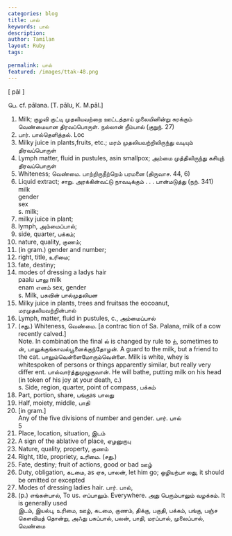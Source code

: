 ```yaml
---
categories: blog
title: பால்
keywords: பால்
description: 
author: Tamilan
layout: Ruby
tags: 
 
permalink: பால்
featured: /images/ttak-48.png
---
```

  
[ pāl ]  
  
பெ. cf. pālana. [T. pālu, K. M.pāl.]  
1. Milk; குழவி குட்டி முதலியவற்றை ஊட்டத்தாய் முலையினின்று சுரக்கும் வெண்மையான திரவப்பொருள். நல்லான் றீம்பால் (குறுந். 27)  
2. பார். பால்தெளித்தல். Loc  
3. Milky juice in plants,fruits, etc.; மரம் முதலியவற்றிலிருந்து வடியும் திரவப்பொருள்  
4. Lymph matter, fluid in pustules, asin smallpox; அம்மை முத்திலிருந்து கசியுந் திரவப்பொருள்  
5. Whiteness; வெண்மை. பாற்றிருநீற்றெம் பரமனை (திருவாச. 44, 6)  
6. Liquid extract; சாறு. அரக்கின்வட்டு நாவடிக்கும் . . . பான்மடுத்து (நற். 341)  
milk  
gender  
sex  
s. milk;  
2. milky juice in plant;  
3. lymph, அம்மைப்பால்;  
4. side, quarter, பக்கம்;  
5. nature, quality, குணம்;  
6. (in gram.) gender and number;  
7. right, title, உரிமை;  
8. fate, destiny;  
9. modes of dressing a ladys hair  
paalu பாலு milk  
enam எனம் sex, gender  
s. Milk, பசுவின் பால்முதலியன  
2. Milky juice in plants, trees and fruitsas the eocoanut, மரமுதலியவற்றின்பால்  
3. Lymph, matter, fluid in pustules, c., அம்மைப்பால்  
4. (சது.) Whiteness, வெண்மை. [a contrac tion of Sa. Palana, milk of a cow recently calved.]  
Note. In combination the final ல் is changed by rule to ற், sometimes to ன், பாலுக்குங்காவல்பூனைக்குந்தோழன். A guard to the milk, but a friend to the cat. பாலும்வெள்ளைமோரும்வெள்ளை. Milk is white, whey is whitespoken of persons or things apparently similar, but really very differ ent. பால்வார்த்துமுழுகுவான். He will bathe, putting milk on his head (in token of his joy at your death, c.)  
s. Side, region, quarter, point of compass, பக்கம்  
2. Part, portion, share, பங்குas பாலது  
3. Half, moiety, middle, பாதி  
4. [in gram.]  
Any of the five divisions of number and gender. பார். பால்  
5  
5. Place, location, situation, இடம்  
6. A sign of the ablative of place, ஏழனுருபு  
7. Nature, quality, property, குணம்  
8. Right, title, propriety, உரிமை. (சது.)  
9. Fate, destiny; fruit of actions, good or bad ஊழ்  
1. Duty, obligation, கடமை, as ஏசு, பாலன், let him go; ஒழியற்பா லது, it should be omitted or excepted  
11. Modes of dressing ladies hair. பார். பால்,  
5. (p.) எங்கள்பால், To us. எப்பாலும். Everywhere. அது பெரும்பாலும் வழக்கம். It is generally used  
இடம், இயல்பு, உரிமை, ஊழ், கடமை, குணம், திக்கு, பகுதி, பக்கம், பங்கு, பஞ்ச கௌவியத் தொன்று, அஃது பசுப்பால், பலன், பாதி, மரப்பால், முலைப்பால், வெண்மை